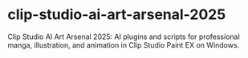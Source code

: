 # clip-studio-ai-art-arsenal-2025
Clip Studio AI Art Arsenal 2025: AI plugins and scripts for professional manga, illustration, and animation in Clip Studio Paint EX on Windows.
